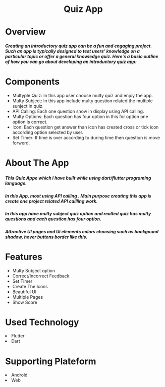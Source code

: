 <h1 align="center">Quiz App</h1>
 <h1>Overview</h1>
 <h5>
Creating an introductory quiz app can be a fun and engaging project. Such an app is typically designed to test users' knowledge on a particular topic or offer a general knowledge quiz. Here's a basic outline of how you can go about developing an introductory quiz app:</h5>
 
<h1>Components</h1>
<ul>
 <li>Multyple Quiz: In this app user choose multy quiz and enjoy the app.</li>
 <li>Multy Subject: In this app include multy question related the multiple sunject in quiz.</li>
 <li>API Calling: Each one question show in display using API calling.</li>
 <li>Multy Options: Each question has four option in this for option one option is correct.</li>
 <li>Icon: Each question get answer than icon has created cross or tick icon according option selected by user.</li>
 <li>Set Timer: If time is over according to during time then question is move forwerd.</li>
</ul>
<h1>About The App</h1>
<h5>
 <h5>This Quiz Appe which I have built while using dart/flutter programing language.</h5>
 <h5> In this App, most using API calling .
  Main purpose creating this app is create one project related API callling work.
 </h5>
 <h5>In this app have multy subject quiz option and realted quiz has multy questions and each question has four option.</h5>
 <h5>Attractive UI pages and Ui elements colors choosing such as backgound shadow, hover buttons border like this.</h5>
<h1>Features</h1>
<ul>
  <li>Multy Subject option</li>
 <li>Correct/Incorrect Feedback</li>
 <li>Set Timer</li>
 <li>Create The Icons</li>
 <li>Beautiful UI</li>
 <li>Multiple Pages</li>
<li>Show Score</li>
</ul>
<h1>Used Technology</h1>
<li>Flutter</li>
<li>Dart</li>
<h1>Supporting Plateform</h1>
<li>Android</li>
<li>Web</li>

 

 
